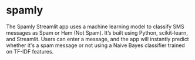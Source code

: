 # spamly
The Spamly Streamlit app uses a machine learning model to classify SMS messages as Spam or Ham (Not Spam). It’s built using Python, scikit-learn, and Streamlit. Users can enter a message, and the app will instantly predict whether it's a spam message or not using a Naive Bayes classifier trained on TF-IDF features.
